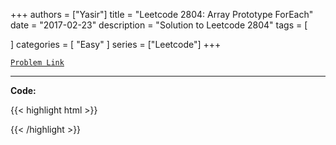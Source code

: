 
+++
authors = ["Yasir"]
title = "Leetcode 2804: Array Prototype ForEach"
date = "2017-02-23"
description = "Solution to Leetcode 2804"
tags = [
    
]
categories = [
    "Easy"
]
series = ["Leetcode"]
+++



[`Problem Link`](https://leetcode.com/problems/array-prototype-foreach/description/)

---

**Code:**

{{< highlight html >}}

{{< /highlight >}}


